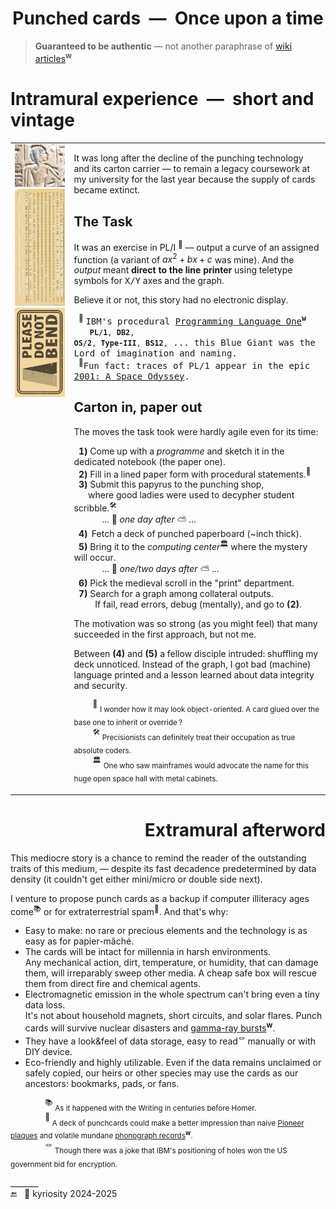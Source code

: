 <h1 align="center">Punched cards&nbsp;&nbsp;&mdash;&nbsp;&nbsp;Once upon a time</h1>

> **Guaranteed to be authentic** &mdash; not another paraphrase of [wiki articles](https://en.wikipedia.org/wiki/Computer_programming_in_the_punched_card_era)<sup><b>w</b></sup>

# Intramural experience&nbsp;&nbsp;&mdash;&nbsp;&nbsp;short and vintage

<table><tr valign="top"><td><picture><img width="333px" alt="&nbsp;Ancient Egypt bas-relief" src="../../../../_rsc/_img/af/ancient_egypt-bas-relief.jpg" /></picture><br />
      <a href="../../../../_rsc/_img/photo/hist/1966.punch_cards-stack.jpg">
            <img width="333px" src="../../../../_rsc/_img/af/punchcard_vert.jpg" alt="&nbsp;Image not found" title="&nbsp;Punchcard in 1966"/></a><br />
      <picture><img width="333px" alt="&nbsp;Please do not bend" src="../../../../_rsc/_img/signs/do_not_bend-vert_h200px.jpg" /></picture>
                  </td><td>
                        
It was long after the decline of the punching technology and its carton carrier &mdash; to remain a legacy coursework at my university for the last year because the supply of cards became extinct.
                        
## The Task
      
It was an exercise in PL/I&nbsp;<sup>🔢</sup> &mdash; output a curve of an assigned function (a variant of $`ax^2 + bx + c`$ was mine). And the <i>output</i> meant <b>direct to the line printer</b> using teletype symbols for <samp>X/Y</samp> axes and the graph.

Believe it or not, this story had no electronic display.

&nbsp;&nbsp;<sup>🔢</sup>&nbsp;<samp>IBM's procedural <a href="https://en.wikipedia.org/wiki/PL/I">Programming Language One</a><sup><b>w</b></sup><br />
&nbsp;&nbsp;&nbsp;<code><b>PL/1</b>, <b>DB2</b>, <b>OS/2</b>, <b>Type-III</b>, <b>BS12</b>,</code> ... this Blue Giant was the Lord of imagination and naming.</samp>
<br />
&nbsp;&nbsp;<sup>:cinema:</sup><samp>Fun fact: traces of PL/1 appear in the epic <a href="https://www.wired.com/story/2001-a-space-odyssey-predicted-the-future50-years-ago">2001: A Space Odyssey</a>.</samp>

## Carton in, paper out

The moves the task took were hardly agile even for its time:

&nbsp;&nbsp;<b>1️)</b> Come up with a _programme_ and sketch it in the dedicated notebook (the paper one).<br />
&nbsp;&nbsp;<b>2️)</b> Fill in a lined paper form with procedural statements.<sup>🥪</sup><br />
&nbsp;&nbsp;<b>3️)</b> Submit this papyrus to the punching shop,<br />
&nbsp;&nbsp;&nbsp;&nbsp;&nbsp;&nbsp;where good ladies were used to decypher student scribble.<sup>🛠️</sup><br />
&nbsp;&nbsp;&nbsp;&nbsp;&nbsp;&nbsp;&nbsp;&nbsp;&nbsp;&nbsp;&nbsp;&nbsp;... 🌙 _one day after_ ⛅ ...<br />
&nbsp;&nbsp;<b>4️)</b>&nbsp;&thinsp;Fetch a deck of punched paperboard (~inch thick).<br />
&nbsp;&nbsp;<b>5)</b> Bring it to the _computing center_<sup>🏛️</sup> where the mystery will occur.<br />
&nbsp;&nbsp;&nbsp;&nbsp;&nbsp;&nbsp;&nbsp;&nbsp;&nbsp;&nbsp;&nbsp;&nbsp;... 🌙 <i>one/two days after</i> ⛅ ...<br />
&nbsp;&nbsp;<b>6)</b> Pick the medieval scroll in the "print" department.<br />
&nbsp;&nbsp;<b>7)</b>  Search for a graph among collateral outputs.<br />
&nbsp;&nbsp;&nbsp;&nbsp;&nbsp;&nbsp;&nbsp;&nbsp; If fail, read errors, debug (mentally), and go to <b>(2)</b>.

The motivation was so strong (as you might feel) that many succeeded in the first approach, but not me.

Between **(4)** and **(5)** a fellow disciple intruded: shuffling my deck unnoticed. Instead of the graph, I got bad (machine) language printed and a lesson learned about data integrity and security.

&nbsp;&nbsp;&nbsp;&nbsp;&nbsp;&nbsp;&nbsp;&nbsp;<sup>🥪</sup> <sub>I wonder how it may look object-oriented. A card glued over the base one to inherit or override&thinsp;?</sub>\
&nbsp;&nbsp;&nbsp;&nbsp;&nbsp;&nbsp;&nbsp;&nbsp;<sup>🛠️</sup> <sub>Precisionists can definitely treat their occupation as true absolute coders.</sub>\
&nbsp;&nbsp;&nbsp;&nbsp;&nbsp;&nbsp;&nbsp;&nbsp;<sup>🏛️</sup> <sub>One who saw mainframes would advocate the name for this huge open space hall with metal cabinets.</sub>

</td></tr></table>

<h1 align="right">Extramural afterword</h1>

This mediocre story is a chance to remind the reader of the outstanding traits of this medium, &mdash; 
despite its fast decadence predetermined by data density (it couldn't get either mini/micro or double side next).

I venture to propose punch cards as a backup if computer illiteracy ages come<sup>📚</sup> or for extraterrestrial spam<sup>🚀</sup>. And that's why:

+ Easy to make: no rare or precious elements and the technology is as easy as for papier-mâché.
+ The cards will be intact for millennia in harsh environments.\
Any mechanical action, dirt, temperature, or humidity, that can damage them, will irreparably sweep other media.  A cheap safe box will rescue them from direct fire and chemical agents.
+ Electromagnetic emission in the whole spectrum can't bring even a tiny data loss.\
It's not about household magnets, short circuits, and solar flares. Punch cards will survive nuclear disasters and [gamma-ray bursts](https://en.wikipedia.org/wiki/Gamma-ray_burst)<sup><b>w</b></sup>.
+ They have a look&feel of data storage, easy to read<sup>🪢</sup> manually or with DIY device.
+ Eco-friendly and highly utilizable. 
Even if the data remains unclaimed or safely copied, our heirs or other species may use the cards as our ancestors: bookmarks, pads, or fans.

&nbsp;&nbsp;&nbsp;&nbsp;&nbsp;&nbsp;&nbsp;&nbsp;&nbsp;&nbsp;&nbsp;&nbsp;&nbsp;&nbsp;<sup>📚</sup> <sub>As it happened with the Writing in centuries before Homer.</sub>\
&nbsp;&nbsp;&nbsp;&nbsp;&nbsp;&nbsp;&nbsp;&nbsp;&nbsp;&nbsp;&nbsp;&nbsp;&nbsp;&nbsp;<sup>🚀</sup> <sub>A deck of punchcards could make a better impression than naive [Pioneer plaques](https://en.wikipedia.org/wiki/Pioneer_plaque) 
and volatile mundane [phonograph records](https://en.wikipedia.org/wiki/Voyager_Golden_Record)<sup><b>w</b></sup>.</sub>\
&nbsp;&nbsp;&nbsp;&nbsp;&nbsp;&nbsp;&nbsp;&nbsp;&nbsp;&nbsp;&nbsp;&nbsp;&nbsp;&nbsp;<sup>🪢</sup> <sub>Though there was a joke that IBM's positioning of holes won the US government bid for encryption.</sub>

\_______\
 🔚 &nbsp; 🌙 kyriosity 2024-2025
